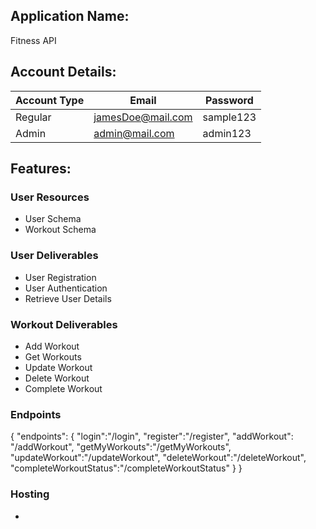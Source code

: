 ## Application Name:
Fitness API

## Account Details:

| Account Type | Email                | Password   |
|--------------|----------------------|------------|
| Regular      | jamesDoe@mail.com    | sample123  |
| Admin        | admin@mail.com       | admin123   |


## Features:

### User Resources
  - User Schema
  - Workout Schema

### User Deliverables
  - User Registration
  - User Authentication
  - Retrieve User Details

### Workout Deliverables
  - Add Workout
  - Get Workouts
  - Update Workout
  - Delete Workout
  - Complete Workout

### Endpoints
{
    "endpoints": {
        "login":"/login",
        "register":"/register",
        "addWorkout": "/addWorkout",
        "getMyWorkouts":"/getMyWorkouts",
        "updateWorkout":"/updateWorkout",
        "deleteWorkout":"/deleteWorkout",
        "completeWorkoutStatus":"/completeWorkoutStatus"
    }
}

### Hosting
- 